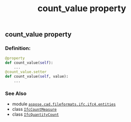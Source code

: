﻿---
title: count_value property
second_title: Aspose.CAD for Python via .NET API References
description: 
type: docs
weight: 40
url: /python-net/aspose.cad.fileformats.ifc.ifc4.entities/ifcquantitycount/count_value/
is_root: false
---

## count_value property

### Definition:
```python
@property
def count_value(self):
    ...
@count_value.setter
def count_value(self, value):
    ...
```

### See Also
* module [`aspose.cad.fileformats.ifc.ifc4.entities`](../../)
* class [`IfcCountMeasure`](/cad/python-net/aspose.cad.fileformats.ifc.ifc4.types/ifccountmeasure)
* class [`IfcQuantityCount`](/cad/python-net/aspose.cad.fileformats.ifc.ifc4.entities/ifcquantitycount)
